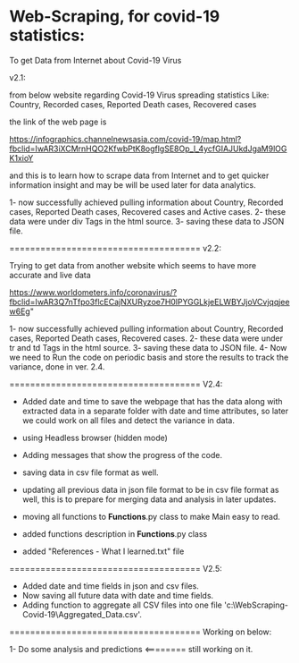 # Web-Scraping, for covid-19 statistics:

To get Data from Internet about Covid-19 Virus

v2.1:

from below website regarding Covid-19 Virus spreading statistics
Like:
Country, Recorded cases, Reported Death cases, Recovered cases

the link of the web page is 

https://infographics.channelnewsasia.com/covid-19/map.html?fbclid=IwAR3iXCMrnHQO2KfwbPtK8ogflgSE8Op_l_4ycfGIAJUkdJgaM9lOGK1xioY

and this is to learn how to scrape data from Internet and to get quicker information insight and may be will be used later for 
data analytics.

1- now successfully achieved pulling information about Country, Recorded cases, Reported Death cases, Recovered cases and Active cases.
2- these data were under div Tags in the html source.
3- saving these data to JSON file.

=====================================
v2.2:

Trying to get data from another website which seems to have more accurate and live data

https://www.worldometers.info/coronavirus/?fbclid=IwAR3Q7nTfpo3flcECajNXURyzoe7H0lPYGGLkjeELWBYJjoVCvjqqjeew6Eg"

1- now successfully achieved pulling information about Country, Recorded cases, Reported Death cases, Recovered cases.
2- these data were under tr and td Tags in the html source.
3- saving these data to JSON file.
4- Now we need to Run the code on periodic basis and store the results to track the variance, done in ver. 2.4.

=====================================
V2.4:

- Added date and time to save the webpage that has the data along with extracted data in a separate folder with date and time attributes, so later we could work on all files and detect the variance in data.
- using Headless browser (hidden mode)
- Adding messages that show the progress of the code.
- saving data in csv file format as well.
- updating all previous data in json file format to be in csv file format as well, this is to prepare for merging data and analysis in later updates.
- moving all functions to __Functions__.py class to make Main easy to read.
- added functions description in __Functions__.py class

- added "References - What I learned.txt" file

=====================================
V2.5:

- Added date and time fields in json and csv files.
- Now saving all future data with date and time fields.
- Adding function to aggregate all CSV files into one file 'c:\WebScraping-Covid-19\Aggregated_Data.csv'.

=====================================
Working on below:

1- Do some analysis and predictions <======== still working on it.
